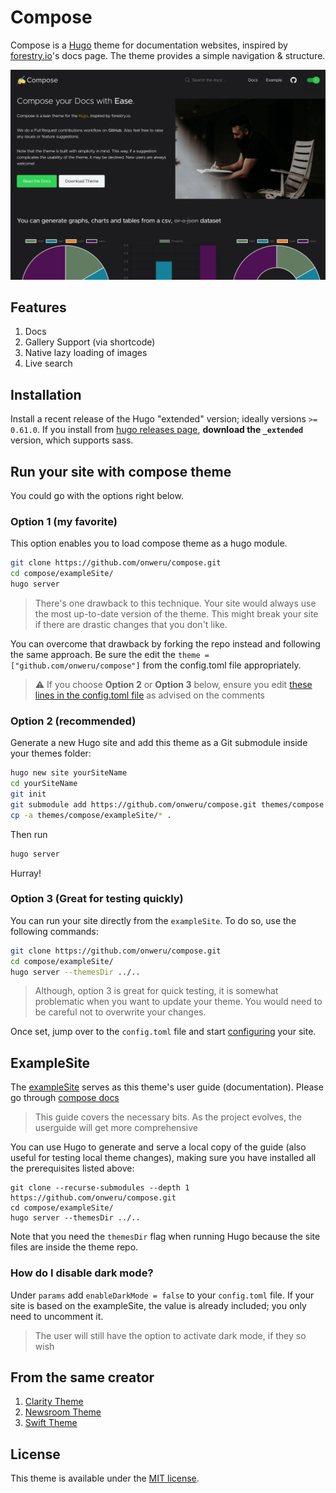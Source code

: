 # Compose

Compose is a [Hugo](https://gohugo.io/) theme for documentation websites, inspired by [forestry.io](forestry.io)'s docs page. The theme provides a simple navigation & structure.

![Hugo Compose Theme](https://github.com/onweru/compose/blob/master/images/screenshot.png)

## Features

1. Docs
2. Gallery Support (via shortcode)
3. Native lazy loading of images
4. Live search

## Installation

Install a recent release of the Hugo "extended" version; ideally versions `>= 0.61.0`. If you install from [hugo releases page](https://github.com/gohugoio/hugo/releases),  __download the `_extended`__ version, which supports sass.

## Run your site with compose theme

You could go with the options right below.

### Option 1 (my favorite)

This option enables you to load compose theme as a hugo module.

```bash
git clone https://github.com/onweru/compose.git
cd compose/exampleSite/
hugo server
```

> There's one drawback to this technique. Your site would always use the most up-to-date version of the theme. This might break your site if there are drastic changes that you don't like.

You can overcome that drawback by forking the repo instead and following the same approach. Be sure the edit the `theme = ["github.com/onweru/compose"]` from the config.toml file appropriately.

> ⚠️ If you choose __Option 2__ or __Option 3__ below, ensure you edit [these lines in the config.toml file](https://github.com/onweru/compose/blob/b3e30e0816621223224897edc45eeeabd0d9cd16/exampleSite/config.toml#L4-L7) as advised on the comments

### Option 2 (recommended)

Generate a new Hugo site and add this theme as a Git submodule inside your themes folder:

```bash
hugo new site yourSiteName
cd yourSiteName
git init
git submodule add https://github.com/onweru/compose.git themes/compose
cp -a themes/compose/exampleSite/* .
```

Then run

```bash
hugo server
```

Hurray!

### Option 3 (Great for testing quickly)

You can run your site directly from the `exampleSite`. To do so, use the following commands:

```bash
git clone https://github.com/onweru/compose.git
cd compose/exampleSite/
hugo server --themesDir ../..
```

> Although, option 3 is great for quick testing, it is somewhat problematic when you want to update your theme. You would need to be careful not to overwrite your changes.

Once set, jump over to the `config.toml` file and start [configuring](#configuration) your site.

## ExampleSite

The [exampleSite](https://github.com/onweru/compose/tree/master/exampleSite) serves as this theme's user guide (documentation). Please go through [compose docs](https://docs.neuralvibes.com/docs/getting-started/)

> This guide covers the necessary bits. As the project evolves, the userguide will get more comprehensive

You can use Hugo to generate and serve a local copy of the guide (also useful for testing local theme changes), making sure you have installed all the prerequisites listed above:

```
git clone --recurse-submodules --depth 1 https://github.com/onweru/compose.git
cd compose/exampleSite/
hugo server --themesDir ../..
```

Note that you need the `themesDir` flag when running Hugo because the site files are inside the theme repo.

### How do I disable dark mode?

Under `params` add `enableDarkMode = false` to your `config.toml` file. If your site is based on the exampleSite, the value is already included; you only need to uncomment it.

> The user will still have the option to activate dark mode, if they so wish

## From the same creator

1. [Clarity Theme](https://github.com/onweru/compose/)
2. [Newsroom Theme](https://github.com/onweru/newsroom)
3. [Swift Theme](https://github.com/onweru/hugo-swift-theme)

## License

This theme is available under the [MIT license](https://github.com/onweru/compose/blob/master/LICENSE.md).
